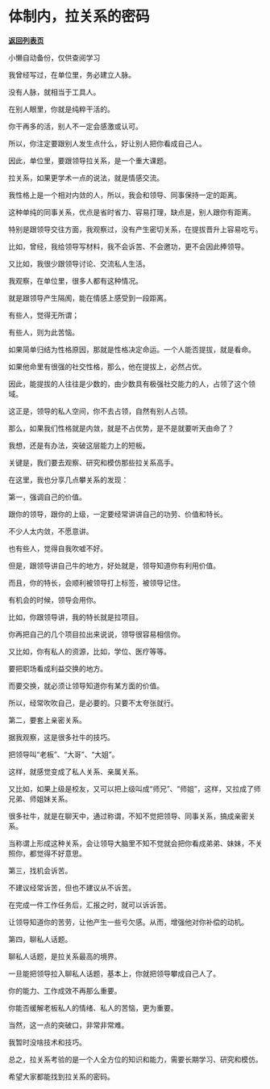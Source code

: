 # 体制内，拉关系的密码

[**返回列表页**](/gzh/费曼的小茶馆)

小懒自动备份，仅供查阅学习

我曾经写过，在单位里，务必建立人脉。

  

没有人脉，就相当于工具人。

  

在别人眼里，你就是纯粹干活的。

  

你干再多的活，别人不一定会感激或认可。

  

所以，你注定要跟别人发生点什么，好让别人把你看成自己人。

  

因此，单位里，要跟领导拉关系，是一个重大课题。

  

拉关系，如果更学术一点的说法，就是情感交流。

  

我性格上是一个相对内敛的人，所以，我会和领导、同事保持一定的距离。

  

这种单纯的同事关系，优点是省时省力、容易打理，缺点是，别人跟你有距离。

  

特别是跟领导交往方面，我观察过，没有产生密切关系，在提拔晋升上容易吃亏。

  

比如，曾经，我给领导写材料，我不会诉苦、不会邀功，更不会因此捧领导。

  

又比如，我很少跟领导讨论、交流私人生活。

  

我观察，在单位里，很多人都有这种情况。

  

就是跟领导产生隔阂，能在情感上感受到一段距离。

  

有些人，觉得无所谓；

  

有些人，则为此苦恼。

  

如果简单归结为性格原因，那就是性格决定命运。一个人能否提拔，就是看命。

  

如果他命里有很强的社交性格，那么，他在提拔上，必然占优。

  

因此，能提拔的人往往是少数的，由少数具有极强社交能力的人，占领了这个领域。

  

这正是，领导的私人空间，你不去占领，自然有别人占领。

  

那么，如果我们性格就是内敛，就是不占优势，是不是就要听天由命了？

  

我想，还是有办法，突破这层能力上的短板。

  

关键是，我们要去观察、研究和模仿那些拉关系高手。

  

在这里，我也分享几点攀关系的发现：

  

第一，强调自己的价值。

  

跟你的领导，跟你的上级，一定要经常讲讲自己的功劳、价值和特长。

  

不少人太内敛，不愿意讲。

  

也有些人，觉得自我吹嘘不好。

  

但是，跟领导讲自己牛的地方，好处就是，领导知道你有利用价值。

  

而且，你的特长，会顺利被领导打上标签，被领导记住。

  

有机会的时候，领导会用你。

  

比如，你跟领导讲，我的特长就是拉项目。

  

你再把自己的几个项目拉出来说说，领导很容易相信你。

  

又比如，你有私人的资源，比如，学位、医疗等等。

  

要把职场看成利益交换的地方。

  

而要交换，就必须让领导知道你有某方面的价值。

  

所以，经常吹吹自己，是必要的。只要不太夸张就行。

  

第二，要套上亲密关系。

  

据我观察，这是很多社牛的技巧。

  

把领导叫“老板”、“大哥”、“大姐”。

  

这样，就感觉变成了私人关系、亲属关系。

  

又比如，如果上级是校友，又可以把上级叫成“师兄”、“师姐”，这样，又拉成了师兄弟、师姐妹关系。

  

很多社牛，就是在聊天中，通过称谓，不知不觉把领导、同事关系，搞成亲密关系。

  

当称谓上形成这种关系，会让领导大脑里不知不觉就会把你看成弟弟、妹妹，不关照你，都觉得不好意思。

  

第三，找机会诉苦。

  

不建议经常诉苦，但也不建议从不诉苦。

  

在完成一件工作任务后，汇报之时，就可以诉诉苦。

  

让领导知道你的苦劳，让他产生一些亏欠感。从而，增强他对你补偿的动机。

  

第四，聊私人话题。

  

聊私人话题，是拉关系最高的境界。

  

一旦能把领导拉入聊私人话题，基本上，你就把领导攀成自己人了。

  

你的能力、工作成效不再那么重要。

  

你能否缓解老板私人的情绪、私人的苦恼，更为重要。

  

当然，这一点的突破口，非常非常难。

  

我暂时没啥技术和技巧。

  

总之，拉关系考验的是一个人全方位的知识和能力，需要长期学习、研究和模仿。

  

希望大家都能找到拉关系的密码。

  

